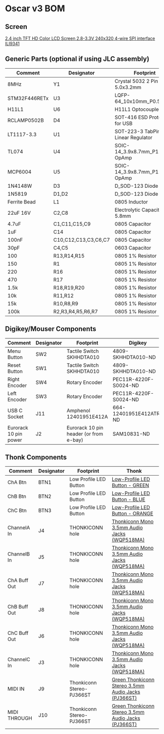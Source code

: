 # Oscar v3 BOM

## Screen

[2.4 inch TFT HD Color LCD Screen 2.8-3.3V 240x320 4-wire SPI interface ILI9341](https://www.ebay.co.uk/itm/394725476377)

## Generic Parts (optional if using JLC assembly)

|Comment      |Designator          |Footprint                                  |LCSC    |
|-------------|--------------------|-------------------------------------------|--------|
|8MHz         |Y1                  |Crystal 5032 2 Pin 5.0x3.2mm               |C115962 |
|STM32F446RETx|U3                  |LQFP-64_10x10mm_P0.5mm                     |C69336  |
|H11L1        |U6                  |H11L1 Optocoupler                          |C20082  |
|RCLAMP0502B  |D4                  |SOT-416 ESD Protection for USB             |C5370962|
|LT1117-3.3   |U1                  |SOT-223-3 TabPin2 Linear Regulator         |C6186   |
|TL074        |U4                  |SOIC-14_3.9x8.7mm_P1.27mm OpAmp            |C107644 |
|MCP6004      |U5                  |SOIC-14_3.9x8.7mm_P1.27mm OpAmp            |C7378   |
|1N4148W      |D3                  |D_SOD-123 Diode                            |C81598  |
|1N5819       |D1,D2               |D_SOD-123 Diode                            |C8598   |
|Ferrite Bead |L1                  |0805 Inductor                              |C1017   |
|22uF 16V     |C2,C8               |Electrolytic Capacitor 4 x 5.8mm           |C134793 |
|4.7uF        |C1,C11,C15,C9       |0805 Capacitor                             |C1779   |
|1uF          |C14                 |0805 Capacitor                             |C28323  |
|100nF        |C10,C12,C13,C3,C6,C7|0805 Capacitor                             |C49678  |
|30pF         |C4,C5               |0603 Capacitor                             |C1658   |
|100          |R13,R14,R15         |0805 1% Resistor                           |C17408  |
|150          |R1                  |0805 1% Resistor                           |C17471  |
|220          |R16                 |0805 1% Resistor                           |C17557  |
|470          |R17                 |0805 1% Resistor                           |C17710  |
|1.5k         |R18,R19,R20         |0805 1% Resistor                           |C4310   |
|10k          |R11,R12             |0805 1% Resistor                           |C17414  |
|15k          |R10,R8,R9           |0805 1% Resistor                           |C17475  |
|100k         |R2,R3,R4,R5,R6,R7   |0805 1% Resistor                           |C149504 |

## Digikey/Mouser Components

|Comment      |Designator          |Footprint                                  |Digikey               |Mouser              |
|-------------|--------------------|-------------------------------------------|----------------------|--------------------|
|Menu Button  |SW2                 |Tactile Switch SKHHDTA010                  |4809-SKHHDTA010-ND    |688-SKHHDT          |
|Reset Button |SW1                 |Tactile Switch SKHHDTA010                  |4809-SKHHDTA010-ND    |688-SKHHDT          |
|Right Encoder|SW4                 |Rotary Encoder                             |PEC11R-4220F-S0024-ND |652-PEC11R-4220F-S24|
|Left Encoder |SW3                 |Rotary Encoder                             |PEC11R-4220F-S0024-ND |652-PEC11R-4220F-S24|
|USB C Socket |J11                 |Amphenol 12401951E412A                     |664-12401951E412ATR-ND|523-12401951E412A   |
|Eurorack 10 pin power|J2          |Eurorack 10 pin header (or from e-bay)     |SAM10831-ND           |200-TST10501TD      |


## Thonk Components

|Comment      |Designator          |Footprint                                  |Thonk   |
|-------------|--------------------|-------------------------------------------|--------|
|ChA Btn      |BTN1                |Low Profile LED Button                     |[Low-Profile LED Button - GREEN](https://www.thonk.co.uk/shop/low-profile-led-buttons/)|
|ChB Btn      |BTN2                |Low Profile LED Button                     |[Low-Profile LED Button - BLUE](https://www.thonk.co.uk/shop/low-profile-led-buttons/)|
|ChC Btn      |BTN3                |Low Profile LED Button                     |[Low-Profile LED Button - ORANGE](https://www.thonk.co.uk/shop/low-profile-led-buttons/)|
|ChannelA In  |J4                  |THONKICONN hole                            |[Thonkiconn Mono 3.5mm Audio Jacks (WQP518MA)](https://www.thonk.co.uk/shop/thonkiconn/)|
|ChannelB In  |J5                  |THONKICONN hole                            |[Thonkiconn Mono 3.5mm Audio Jacks (WQP518MA)](https://www.thonk.co.uk/shop/thonkiconn/)|
|ChA Buff Out |J7                  |THONKICONN hole                            |[Thonkiconn Mono 3.5mm Audio Jacks (WQP518MA)](https://www.thonk.co.uk/shop/thonkiconn/)|
|ChB Buff Out |J8                  |THONKICONN hole                            |[Thonkiconn Mono 3.5mm Audio Jacks (WQP518MA)](https://www.thonk.co.uk/shop/thonkiconn/)|
|ChC Buff Out |J6                  |THONKICONN hole                            |[Thonkiconn Mono 3.5mm Audio Jacks (WQP518MA)](https://www.thonk.co.uk/shop/thonkiconn/)|
|ChannelC In  |J3                  |THONKICONN hole                            |[Thonkiconn Mono 3.5mm Audio Jacks (WQP518MA)](https://www.thonk.co.uk/shop/thonkiconn/)|
|MIDI IN      |J9                  |Thonkiconn Stereo-PJ366ST                  |[Green Thonkiconn Stereo 3.5mm Audio Jacks (PJ366ST)](https://www.thonk.co.uk/shop/thonkiconn/)|
|MIDI THROUGH |J10                 |Thonkiconn Stereo-PJ366ST                  |[Green Thonkiconn Stereo 3.5mm Audio Jacks (PJ366ST)](https://www.thonk.co.uk/shop/thonkiconn/)|
